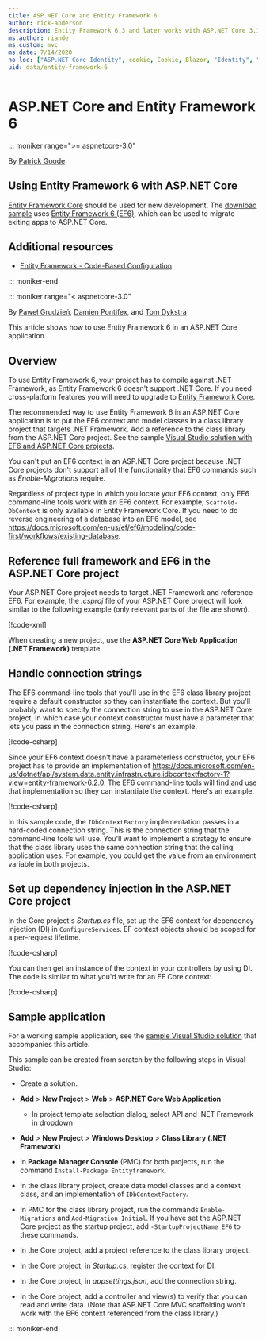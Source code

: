 ```yaml
---
title: ASP.NET Core and Entity Framework 6
author: rick-anderson
description: Entity Framework 6.3 and later works with ASP.NET Core 3.1 and later.
ms.author: riande
ms.custom: mvc
ms.date: 7/14/2020
no-loc: ["ASP.NET Core Identity", cookie, Cookie, Blazor, "Identity", "Let's Encrypt", Razor, SignalR]
uid: data/entity-framework-6
---
```

# ASP.NET Core and Entity Framework 6
::: moniker range=">= aspnetcore-3.0"

By [Patrick Goode](https://github.com/attrib75)

## Using Entity Framework 6 with ASP.NET Core

[Entity Framework Core](/ef/) should be used for new development. The [download sample](https://github.com/dotnet/AspNetCore.Docs/tree/master/aspnetcore/data/entity-framework-6/3.xsample) uses [Entity Framework 6 (EF6)](/ef/ef6), which can be used to migrate exiting apps to ASP.NET Core.

## Additional resources

* [Entity Framework - Code-Based Configuration](/ef/ef6/fundamentals/configuring/code-based)

::: moniker-end

::: moniker range="< aspnetcore-3.0"

By [Paweł Grudzień](https://github.com/pgrudzien12), [Damien Pontifex](https://github.com/DamienPontifex), and [Tom Dykstra](https://github.com/tdykstra)

This article shows how to use Entity Framework 6 in an ASP.NET Core application.	

## Overview	

To use Entity Framework 6, your project has to compile against .NET Framework, as Entity Framework 6 doesn't support .NET Core. If you need cross-platform features you will need to upgrade to [Entity Framework Core](/ef/).	

The recommended way to use Entity Framework 6 in an ASP.NET Core application is to put the EF6 context and model classes in a class library project that targets .NET Framework. Add a reference to the class library from the ASP.NET Core project. See the sample [Visual Studio solution with EF6 and ASP.NET Core projects](https://github.com/dotnet/AspNetCore.Docs/tree/master/aspnetcore/data/entity-framework-6/sample/).	

You can't put an EF6 context in an ASP.NET Core project because .NET Core projects don't support all of the functionality that EF6 commands such as *Enable-Migrations* require.	

Regardless of project type in which you locate your EF6 context, only EF6 command-line tools work with an EF6 context. For example, `Scaffold-DbContext` is only available in Entity Framework Core. If you need to do reverse engineering of a database into an EF6 model, see <https://docs.microsoft.com/en-us/ef/ef6/modeling/code-first/workflows/existing-database>.	

## Reference full framework and EF6 in the ASP.NET Core project	

Your ASP.NET Core project needs to target .NET Framework and reference EF6. For example, the *.csproj* file of your ASP.NET Core project will look similar to the following example (only relevant parts of the file are shown).	

[!code-xml[](entity-framework-6/sample/MVCCore/MVCCore.csproj?range=3-9&highlight=2)]	

When creating a new project, use the **ASP.NET Core Web Application (.NET Framework)** template.	

## Handle connection strings	

The EF6 command-line tools that you'll use in the EF6 class library project require a default constructor so they can instantiate the context. But you'll probably want to specify the connection string to use in the ASP.NET Core project, in which case your context constructor must have a parameter that lets you pass in the connection string. Here's an example.	

[!code-csharp[](entity-framework-6/sample/EF6/SchoolContext.cs?name=snippet_Constructor)]	

Since your EF6 context doesn't have a parameterless constructor, your EF6 project has to provide an implementation of <https://docs.microsoft.com/en-us/dotnet/api/system.data.entity.infrastructure.idbcontextfactory-1?view=entity-framework-6.2.0>. The EF6 command-line tools will find and use that implementation so they can instantiate the context. Here's an example.	

[!code-csharp[](entity-framework-6/sample/EF6/SchoolContextFactory.cs?name=snippet_IDbContextFactory)]	

In this sample code, the `IDbContextFactory` implementation passes in a hard-coded connection string. This is the connection string that the command-line tools will use. You'll want to implement a strategy to ensure that the class library uses the same connection string that the calling application uses. For example, you could get the value from an environment variable in both projects.	

## Set up dependency injection in the ASP.NET Core project	

In the Core project's *Startup.cs* file, set up the EF6 context for dependency injection (DI) in `ConfigureServices`. EF context objects should be scoped for a per-request lifetime.	

[!code-csharp[](entity-framework-6/sample/MVCCore/Startup.cs?name=snippet_ConfigureServices&highlight=5)]	

You can then get an instance of the context in your controllers by using DI. The code is similar to what you'd write for an EF Core context:	

[!code-csharp[](entity-framework-6/sample/MVCCore/Controllers/StudentsController.cs?name=snippet_ContextInController)]	

## Sample application	

For a working sample application, see the [sample Visual Studio solution](https://github.com/dotnet/AspNetCore.Docs/tree/master/aspnetcore/data/entity-framework-6/sample/) that accompanies this article.	

This sample can be created from scratch by the following steps in Visual Studio:	

* Create a solution.	

* **Add** > **New Project** > **Web** > **ASP.NET Core Web Application**	
  * In project template selection dialog, select API and .NET Framework in dropdown	

* **Add** > **New Project** > **Windows Desktop** > **Class Library (.NET Framework)**	

* In **Package Manager Console** (PMC) for both projects, run the command `Install-Package Entityframework`.	

* In the class library project, create data model classes and a context class, and an implementation of `IDbContextFactory`.	

* In PMC for the class library project, run the commands `Enable-Migrations` and `Add-Migration Initial`. If you have set the ASP.NET Core project as the startup project, add `-StartupProjectName EF6` to these commands.	

* In the Core project, add a project reference to the class library project.	

* In the Core project, in *Startup.cs*, register the context for DI.	

* In the Core project, in *appsettings.json*, add the connection string.	

* In the Core project, add a controller and view(s) to verify that you can read and write data. (Note that ASP.NET Core MVC scaffolding won't work with the EF6 context referenced from the class library.)

::: moniker-end
